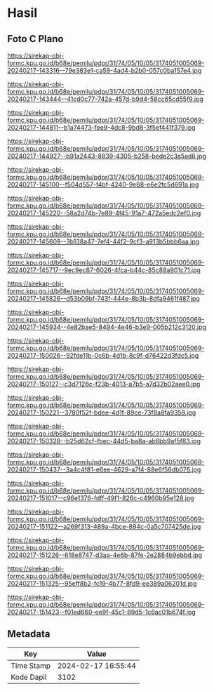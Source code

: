 # Hasil

## Foto C Plano

https://sirekap-obj-formc.kpu.go.id/b68e/pemilu/pdpr/31/74/05/10/05/3174051005069-20240217-143316--79e383e1-ca59-4ad4-b2b0-057c0ba157e4.jpg

https://sirekap-obj-formc.kpu.go.id/b68e/pemilu/pdpr/31/74/05/10/05/3174051005069-20240217-143444--41cd0c77-742a-457d-b9d4-58cc65cd55f9.jpg

https://sirekap-obj-formc.kpu.go.id/b68e/pemilu/pdpr/31/74/05/10/05/3174051005069-20240217-144811--b1a74473-fee9-4dc8-9bd8-3f5ef441f379.jpg

https://sirekap-obj-formc.kpu.go.id/b68e/pemilu/pdpr/31/74/05/10/05/3174051005069-20240217-144927--b91a2443-8839-4305-b258-bede2c3a5ad6.jpg

https://sirekap-obj-formc.kpu.go.id/b68e/pemilu/pdpr/31/74/05/10/05/3174051005069-20240217-145100--f504d557-f4bf-4240-9e68-e6e2fc5d691a.jpg

https://sirekap-obj-formc.kpu.go.id/b68e/pemilu/pdpr/31/74/05/10/05/3174051005069-20240217-145220--58a2d74b-7e89-4f45-91a7-472a5edc2ef0.jpg

https://sirekap-obj-formc.kpu.go.id/b68e/pemilu/pdpr/31/74/05/10/05/3174051005069-20240217-145608--3b138a47-7ef4-44f2-9cf3-a913b5bbb6aa.jpg

https://sirekap-obj-formc.kpu.go.id/b68e/pemilu/pdpr/31/74/05/10/05/3174051005069-20240217-145717--9ec9ec87-6026-4fca-b44c-85c88a901c71.jpg

https://sirekap-obj-formc.kpu.go.id/b68e/pemilu/pdpr/31/74/05/10/05/3174051005069-20240217-145826--d53b09bf-743f-444e-8b3b-8dfa9461f487.jpg

https://sirekap-obj-formc.kpu.go.id/b68e/pemilu/pdpr/31/74/05/10/05/3174051005069-20240217-145934--4e82bae5-8494-4e46-b3e9-005b212c3120.jpg

https://sirekap-obj-formc.kpu.go.id/b68e/pemilu/pdpr/31/74/05/10/05/3174051005069-20240217-150026--92fde11b-0c6b-4d1b-8c9f-d76422d3fdc5.jpg

https://sirekap-obj-formc.kpu.go.id/b68e/pemilu/pdpr/31/74/05/10/05/3174051005069-20240217-150127--c3d7126c-f23b-4013-a7b5-a7d32b02aee0.jpg

https://sirekap-obj-formc.kpu.go.id/b68e/pemilu/pdpr/31/74/05/10/05/3174051005069-20240217-150221--3780f52f-bdee-4d1f-89ce-73f8a8fa9358.jpg

https://sirekap-obj-formc.kpu.go.id/b68e/pemilu/pdpr/31/74/05/10/05/3174051005069-20240217-150328--b25d62cf-fbec-44d5-ba8a-ab6bb9af5f83.jpg

https://sirekap-obj-formc.kpu.go.id/b68e/pemilu/pdpr/31/74/05/10/05/3174051005069-20240217-150437--3a4c4f81-e6ee-4629-a7f4-88e6f56db076.jpg

https://sirekap-obj-formc.kpu.go.id/b68e/pemilu/pdpr/31/74/05/10/05/3174051005069-20240217-151017--c96e1376-fdff-49f1-826c-c4960b95e128.jpg

https://sirekap-obj-formc.kpu.go.id/b68e/pemilu/pdpr/31/74/05/10/05/3174051005069-20240217-151122--a269f313-489a-4bce-894c-0a5c707425de.jpg

https://sirekap-obj-formc.kpu.go.id/b68e/pemilu/pdpr/31/74/05/10/05/3174051005069-20240217-151226--618e8747-d3aa-4e6b-87fe-2e2884b9ebbd.jpg

https://sirekap-obj-formc.kpu.go.id/b68e/pemilu/pdpr/31/74/05/10/05/3174051005069-20240217-151325--95eff8b2-fc19-4b77-8fd9-ee389a06201d.jpg

https://sirekap-obj-formc.kpu.go.id/b68e/pemilu/pdpr/31/74/05/10/05/3174051005069-20240217-151423--f01ed660-ee9f-45c1-89d5-1c6ac01b674f.jpg


## Metadata

| Key        | Value               |
| ---------- | ------------------- |
| Time Stamp | 2024-02-17 16:55:44 |
| Kode Dapil | 3102                |




